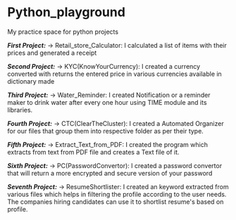 # Python_playground
My practice space for python projects

***First Project:***
-> Retail_store_Calculator: I calculated a list of items with their prices and generated a receipt


***Second Project:***
-> KYC(KnowYourCurrency): I created a currency converted with returns the entered price in various currencies available in dictionary made


***Third Project:***
-> Water_Reminder: I created Notification or a reminder maker to drink water after every one hour using TIME module and its libraries.

***Fourth Project:***
-> CTC(ClearTheCluster): I created a Automated Organizer for our files that group them into respective folder as per their type.

***Fifth Project:***
-> Extract_Text_from_PDF: I created the program which extracts from text from PDF file and creates a Text file of it.

***Sixth Project:***
-> PC(PasswordConvertor): I created a password convertor that will return a more encrypted and secure version of your password

***Seventh Project:***
-> ResumeShortlister: I created an keyword extracted from various files which helps in filtering the profile according to the user needs.
                      The companies hiring candidates can use it to shortlist resume's based on profile.
